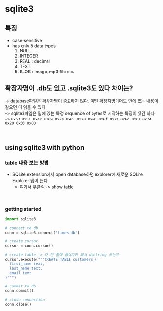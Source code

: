 # sqlite3

## 특징
- case-sensitive
- has only 5 data types
  1. NULL
  2. INTEGER
  3. REAL : decimal
  4. TEXT
  5. BLOB : image, mp3 file etc.

## 확장자명이 .db도 있고 .sqlite3도 있다 차이는?
-> database파일은 확장자명이 중요하지 않다. 어떤 확장자명이어도 안에 있는 내용이 같으면 다 읽을 수 있다 <br>
-> sqlite3파일은 밑에 있는 특정 sequence of bytes로 시작하는 특징이 있긴 하다 <br>
-> `0x53 0x51 0x4c 0x69 0x74 0x65 0x20 0x66 0x6f 0x72 0x6d 0x61 0x74 0x20 0x33 0x00`

<br>

## using sqlite3 with python 
### table 내용 보는 방법
- SQLite extension에서 open database하면 explorer에 새로운 SQLite Explorer 탭이 뜬다
  - 여기서 우클릭 -> show table

<br>

### getting started
```python 
import sqlite3

# connect to db
conn = sqlite3.connect('times.db')

# create cursor
cursor = conn.cursor()

# create table -> 다 한 줄에 들어가야 돼서 doctring 쓰는거
cursor.execute("""CREATE TABLE customers (
  first_name text,
  last_name text,
  email text
)""")

# commit to db
conn.commit()

# close connection
conn.close()
```
